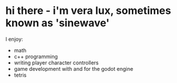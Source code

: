 # hi there - i'm vera lux, sometimes known as 'sinewave'


I enjoy:

* math
* c++ programming
* writing player character controllers
* game development with and for the godot engine
* tetris
